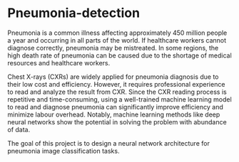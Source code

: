 # Pneumonia-detection
Pneumonia is a common illness affecting approximately 450 million people a year and occurring in all parts of the world. 
If healthcare workers cannot diagnose correctly, pneumonia may be mistreated. In some regions, the high death rate of pneumonia 
can be caused due to the shortage of medical resources and healthcare workers.

Chest X-rays (CXRs) are widely applied for pneumonia diagnosis due to their low cost and efficiency. However, 
it requires professional experience to read and analyze the result from CXR. Since the CXR reading process is repetitive 
and time-consuming, using a well-trained machine learning model to read and diagnose pneumonia can significantly improve 
efficiency and minimize labour overhead. Notably, machine learning methods like deep neural networks show the potential in 
solving the problem with abundance of data. 

The goal of this project is to design a neural network architecture for pneumonia image classification tasks.
